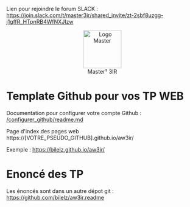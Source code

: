 Lien pour rejoindre le forum SLACK : https://join.slack.com/t/master3ir/shared_invite/zt-2sbf8uzgg-j1gffR_HTpnRB4WfNXJIzw



<p align="center">
  <a href="https://galilee.univ-paris13.fr/master/master-ingenierie-innovation-images-reseaux-m3ir/">
     <img src="https://github.com/bilelz/aw3ir/blob/main/galilee.png?raw=true" alt="Logo Master" width=100/>
  </a>  
  <br/>
 Master² 3IR

# Template Github pour vos TP WEB


  Documentation pour configurer votre compte Github : [/configurer_github/readme.md](/configurer_github/readme.md)
  
  Page d'index des pages web https://[VOTRE_PSEUDO_GITHUB].github.io/aw3ir/
  
  Exemple : https://bilelz.github.io/aw3ir/



# Enoncé des TP

Les énoncés sont dans un autre dépot git : https://github.com/bilelz/aw3ir.readme
